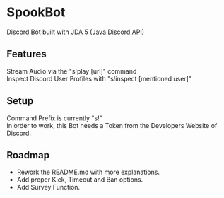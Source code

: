 # SpookBot
Discord Bot built with JDA 5 ([Java Discord API](https://github.com/DV8FromTheWorld/JDA "GitHub Page of JDA"))

## Features
Stream Audio via the "s!play [url]" command  
Inspect Discord User Profiles with "s!inspect [mentioned user]"


## Setup
Command Prefix is currently "s!"  
In order to work, this Bot needs a Token from the Developers Website of Discord.


## Roadmap

- Rework the README.md with more explanations.
- Add proper Kick, Timeout and Ban options.
- Add Survey Function.
